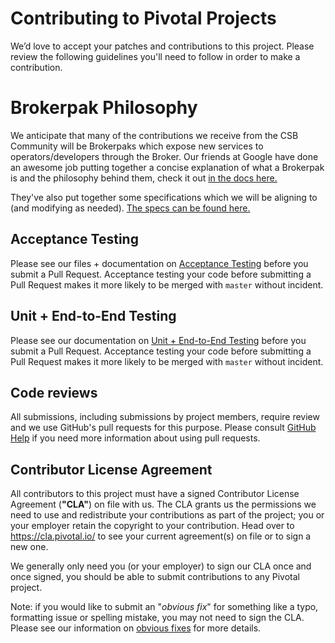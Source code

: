 # Contributing to Pivotal Projects

We’d love to accept your patches and contributions to this project. Please review the following guidelines you'll need to follow in order to make a contribution.

# Brokerpak Philosophy
We anticipate that many of the contributions we receive from the CSB Community will be Brokerpaks which expose new services to operators/developers through the Broker. Our friends at Google have done an awesome job putting together a concise explanation of what a Brokerpak is and the philosophy behind them, check it out [in the docs here.](https://github.com/cloudfoundry/cloud-service-broker/blob/master/docs/brokerpak-intro.md)

They've also put together some specifications which we will be aligning to (and modifying as needed). [The specs can be found here.](https://github.com/cloudfoundry/cloud-service-broker/blob/master/docs/brokerpak-specification.md) 

## Acceptance Testing

Please see our files + documentation on [Acceptance Testing](https://github.com/cloudfoundry/cloud-service-broker/tree/master/acceptance-tests) before you submit a Pull Request. Acceptance testing your code before submitting a Pull Request makes it more likely to be merged with `master` without incident. 

## Unit + End-to-End Testing
Please see our documentation on [Unit + End-to-End Testing](https://github.com/cloudfoundry/cloud-service-broker/blob/master/TESTING.md) before you submit a Pull Request. Acceptance testing your code before submitting a Pull Request makes it more likely to be merged with `master` without incident. 

## Code reviews

All submissions, including submissions by project members, require review and we use GitHub's pull requests for this purpose. Please consult [GitHub Help](https://help.github.com/articles/about-pull-requests/) if you need more information about using pull requests.


## Contributor License Agreement

All contributors to this project must have a signed Contributor License Agreement (**"CLA"**) on file with us. The CLA grants us the permissions we need to use and redistribute your contributions as part of the project; you or your employer retain the copyright to your contribution. Head over to https://cla.pivotal.io/ to see your current agreement(s) on file or to sign a new one.

We generally only need you (or your employer) to sign our CLA once and once signed, you should be able to submit contributions to any Pivotal project. 

Note: if you would like to submit an "_obvious fix_" for something like a typo, formatting issue or spelling mistake, you may not need to sign the CLA. Please see our information on [obvious fixes](https://cla.pivotal.io/about#obvious-fix) for more details. 





